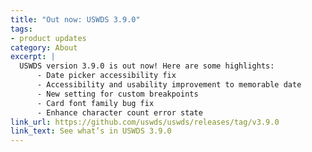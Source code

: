 ```yaml
---
title: "Out now: USWDS 3.9.0"
tags:
- product updates
category: About
excerpt: |
  USWDS version 3.9.0 is out now! Here are some highlights:
      - Date picker accessibility fix
      - Accessibility and usability improvement to memorable date
      - New setting for custom breakpoints
      - Card font family bug fix
      - Enhance character count error state
link_url: https://github.com/uswds/uswds/releases/tag/v3.9.0
link_text: See what’s in USWDS 3.9.0
---
```

